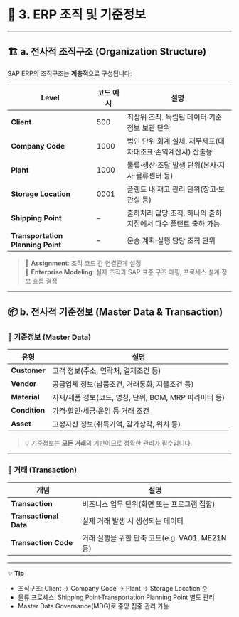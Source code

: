 # 🏢 3. ERP 조직 및 기준정보

---

## 🏗️ a. 전사적 조직구조 (Organization Structure)

SAP ERP의 조직구조는 **계층적**으로 구성됩니다:


| Level                      | 코드 예시 | 설명                                                       |
|----------------------------|----------|------------------------------------------------------------|
| **Client**                 | 500      | 최상위 조직. 독립된 데이터·기준정보 보관 단위                |
| **Company Code**           | 1000     | 법인 단위 회계 실체. 재무제표(대차대조표·손익계산서) 산출용      |
| **Plant**                  | 1000     | 물류·생산·조달 발생 단위(본사·지사·물류센터 등)              |
| **Storage Location**       | 0001     | 플랜트 내 재고 관리 단위(창고·보관실 등)                     |
| **Shipping Point**         | –        | 출하처리 담당 조직. 하나의 출하지점에서 다수 플랜트 출하 가능  |
| **Transportation Planning Point** | –  | 운송 계획·실행 담당 조직 단위                              |

> 🔗 **Assignment**: 조직 코드 간 연결관계 설정  
> 🎯 **Enterprise Modeling**: 실제 조직과 SAP 표준 구조 매핑, 프로세스 설계·정보 흐름 결정  

---

## 📦 b. 전사적 기준정보 (Master Data & Transaction)

### 📑 기준정보 (Master Data)

| 유형            | 설명                                                     |
|-----------------|----------------------------------------------------------|
| **Customer**    | 고객 정보(주소, 연락처, 결제조건 등)                      |
| **Vendor**      | 공급업체 정보(납품조건, 거래통화, 지불조건 등)            |
| **Material**    | 자재/제품 정보(코드, 명칭, 단위, BOM, MRP 파라미터 등)   |
| **Condition**   | 가격·할인·세금·운임 등 거래 조건                         |
| **Asset**       | 고정자산 정보(취득가액, 감가상각, 위치 등)                |

> 💡 기준정보는 **모든 거래**의 기반이므로 정확한 관리가 필수입니다.

---

### 🔄 거래 (Transaction)

| 개념                | 설명                                                 |
|---------------------|------------------------------------------------------|
| **Transaction**     | 비즈니스 업무 단위(화면 또는 프로그램 집합)          |
| **Transactional Data** | 실제 거래 발생 시 생성되는 데이터                |
| **Transaction Code**| 거래 실행을 위한 단축 코드(e.g. VA01, ME21N 등)      |

---

✨ **Tip**  
- 조직구조: Client → Company Code → Plant → Storage Location 순  
- 물류 프로세스: Shipping Point·Transportation Planning Point 별도 관리  
- Master Data Governance(MDG)로 중앙 집중 관리 가능  

